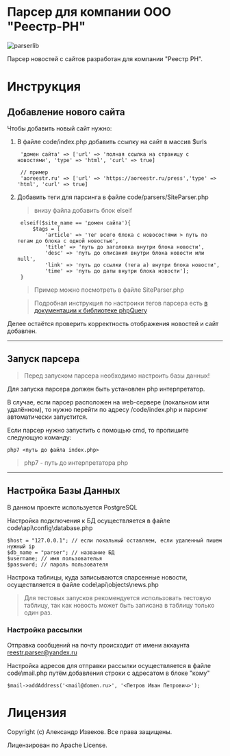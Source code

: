 # Парсер для компании ООО "Реестр-РН"
![parserlib](https://img.shields.io/static/v1?label=parserlib&message=phpQuery&color=brightgreen) 

Парсер новостей с сайтов разработан для компании "Реестр РН".

# Инструкция

## Добавление нового сайта

Чтобы добавить новый сайт нужно:

1. В файле code/index.php добавить ссылку на сайт в массив $urls

        'домен сайта' => ['url' => 'полная ссылка на страницу с новостями', 'type' => 'html', 'curl' => true]

        // пример
        'aoreestr.ru' => ['url' => 'https://aoreestr.ru/press','type' => 'html', 'curl' => true]
    
2. Добавить теги для парсинга в файле code/parsers/SiteParser.php

    > внизу файла добавить блок elseif

        elseif($site_name == 'домен сайта'){
            $tags = [
                'article' => 'тег всего блока с новосостями > путь по тегам до блока с одной новостью',
                'title' => 'путь до заголовка внутри блока новости',
                'desc' => 'путь до описания внутри блока новости или null',
                'link' => 'путь до ссылки (тега a) внутри блока новости',
                'time' => 'путь до даты внутри блока новости'];
        }
    > Пример можно посмотреть в файле SiteParser.php

    > Подробная инструкция по настроики тегов парсера есть [в документации к библиотеке phpQuery](https://code.google.com/archive/p/phpquery/)

Делее остаётся проверить корректность отображения новостей и сайт добавлен.

---

## Запуск парсера

> Перед запуском парсера необходимо настроить базы данных!

Для запуска парсера должен быть установлен php интерпретатор.

В случае, если парсер расположен на web-сервере (локальном или удалённом), то нужно перейти по адресу /code/index.php и парсинг автоматически запустится.

Если парсер нужно запустить с помощью cmd, то пропишите следующую команду:

    php7 <путь до файла index.php>

> php7 - путь до интерпретатора php

---
## Настройка Базы Данных

В данном проекте используется PostgreSQL

Настройка подключения к БД осуществляется в файле code\api\config\database.php

    $host = "127.0.0.1"; // если локальный оставляем, если удаленный пишем нужный ip
    $db_name = "parser"; // название БД
    $username; // имя пользователья
    $password; // пароль пользователя

Настрока таблицы, куда записываются спарсенные новости, осуществляется в файле code\api\objects\news.php

> Для тестовых запусков рекомендуется использовать тестовую таблицу, так как новость может быть записана в таблицу только один раз.

### Настройка рассылки

Отправка сообщений на почту происходит от имени аккаунта reestr.parser@yandex.ru

Настройка адресов для отправки рассылки осуществляется в файле code\mail.php путём добавления строки с адресатом в блоке "кому"

    $mail->addAddress('<mail@domen.ru>', '<Петров Иван Петрович>');

# Лицензия

Copyright (c) Александр Извеков. Все права защищены.

Лицензирован по Apache License.